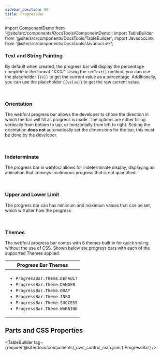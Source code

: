 ```yaml
---
sidebar_position: 90
title: ProgressBar
---
```


import ComponentDemo from '@site/src/components/DocsTools/ComponentDemo';
import TableBuilder from '@site/src/components/DocsTools/TableBuilder';
import JavadocLink from '@site/src/components/DocsTools/JavadocLink';

<JavadocLink type="engine" location="org/dwcj/component/progressbar/ProgressBar" top='true'/>

### Text and String Painting

By default when created, the progress bar will display the percentage complete in the format "XX%". Using the `setText()` method, you can use the placeholder `{{x}}` to get the current value as a percentage. Additionally, you can use the placeholder `{{value}}` to get the raw current value.


<ComponentDemo 
path='https://demo.webforj.com/webapp/controlsamples?class=componentdemos.progressbardemos.ProgressbarPlaceholders' 
javaE='https://raw.githubusercontent.com/webforj/ControlSamples/main/src/main/java/componentdemos/progressbardemos/ProgressbarPlaceholders.java'
javaC='https://raw.githubusercontent.com/webforj/ControlSamples/main/src/main/code_snippets/progressbar/Placeholders.txt'
cssURL='https://raw.githubusercontent.com/webforj/ControlSamples/main/src/main/resources/css/progressbarstyles/placeholder_styles.css' 
javaHighlight='{25}'
height = '100px'
/>

<br/>

### Orientation

The webforJ progress bar allows the developer to chose the direction in which the bar will fill as progress is made. The options are either filling vertically from bottom to top, or horizontally from left to right. Setting the orientation <b> does not </b> automatically set the dimensions for the bar, this must be done by the developer. 

<ComponentDemo 
path='https://demo.webforj.com/webapp/controlsamples?class=componentdemos.progressbardemos.ProgressbarOrientation' 
javaE='https://raw.githubusercontent.com/webforj/ControlSamples/main/src/main/java/componentdemos/progressbardemos/ProgressbarOrientation.java'
javaC='https://raw.githubusercontent.com/webforj/ControlSamples/main/src/main/code_snippets/progressbar/Orientation.txt'
cssURL='https://raw.githubusercontent.com/webforj/ControlSamples/main/src/main/resources/css/progressbarstyles/orientation_styles.css' 
javaHighlight='{26}'
height = '435px'
/>

<br/>

### Indeterminate

The progress bar in webforJ allows for indeterminate display, displaying an animation that conveys continuous progress that is not quantified. 

<ComponentDemo 
path='https://demo.webforj.com/webapp/controlsamples?class=componentdemos.progressbardemos.ProgressbarIndeterminate' 
javaE='https://raw.githubusercontent.com/webforj/ControlSamples/main/src/main/java/componentdemos/progressbardemos/ProgressbarIndeterminate.java'
javaC='https://raw.githubusercontent.com/webforj/ControlSamples/main/src/main/code_snippets/progressbar/Indeterminate.txt'
cssURL='https://raw.githubusercontent.com/webforj/ControlSamples/main/src/main/resources/css/progressbarstyles/indeterminate_styles.css' 
javaHighlight='{21}'
height = '100px'
/>

<br/>

### Upper and Lower Limit

The progress bar can has minimum and maximum values that can be set, which will alter how the progress

<ComponentDemo 
path='https://demo.webforj.com/webapp/controlsamples?class=componentdemos.progressbardemos.ProgressbarMinMax' 
javaE='https://raw.githubusercontent.com/webforj/ControlSamples/main/src/main/java/componentdemos/progressbardemos/ProgressbarMinMax.java'
javaC='https://raw.githubusercontent.com/webforj/ControlSamples/main/src/main/code_snippets/progressbar/MinMax.txt'
cssURL='https://raw.githubusercontent.com/webforj/ControlSamples/main/src/main/resources/css/progressbarstyles/minmax_styles.css' 
javaHighlight='{25-26}'
height = '120px'
/>

<br />

### Themes

The webforJ progress bar comes with 6 themes built in for quick styling without the use of CSS.
Shown below are progress bars with each of the supported Themes applied: <br/>

<ComponentDemo 
path='https://demo.webforj.com/webapp/controlsamples?class=componentdemos.progressbardemos.ProgressbarThemes' 
javaE='https://raw.githubusercontent.com/webforj/ControlSamples/main/src/main/java/componentdemos/progressbardemos/ProgressbarThemes.java'
javaC='https://raw.githubusercontent.com/webforj/ControlSamples/main/src/main/code_snippets/progressbar/Themes.txt'
cssURL='https://raw.githubusercontent.com/webforj/ControlSamples/main/src/main/resources/css/progressbarstyles/theme_styles.css' 
javaHighlight='{25,30,35,40,45,50}'
height = '300px'
/>

|Progress Bar Themes|
|-|
|<ul><li>```ProgressBar.Theme.DEFAULT```</li><li>```ProgressBar.Theme.DANGER```</li><li>```ProgressBar.Theme.GRAY```</li><li>```ProgressBar.Theme.INFO```</li><li>```ProgressBar.Theme.SUCCESS```</li><li>```ProgressBar.Theme.WARNING```</li></ul>|

## Parts and CSS Properties

<TableBuilder tag={require('@site/docs/components/_dwc_control_map.json').ProgressBar} />